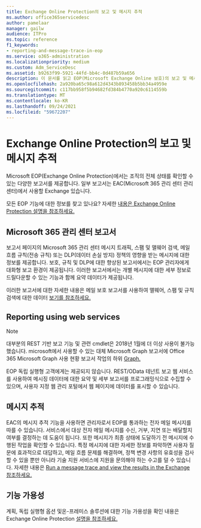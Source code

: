 ```yaml
---
title: Exchange Online Protection의 보고 및 메시지 추적
ms.author: office365servicedesc
author: pamelaar
manager: gailw
audience: ITPro
ms.topic: reference
f1_keywords:
- reporting-and-message-trace-in-eop
ms.service: o365-administration
ms.localizationpriority: medium
ms.custom: Adm_ServiceDesc
ms.assetid: b9263f99-5921-44fd-bb4c-0d487b59a656
description: 이 문서를 읽고 EOP(Microsoft Exchange Online 보호)의 보고 및 메시지 추적에 대해 자세히 알아보습니다.
ms.openlocfilehash: 2a920ba65c98a612d4343b893458b5bb34a4959e
ms.sourcegitcommit: c117bb958f5b94682fd384b4770a920c6114559b
ms.translationtype: MT
ms.contentlocale: ko-KR
ms.lasthandoff: 09/24/2021
ms.locfileid: "59672207"
---
```

# <a name="reporting-and-message-trace-in-exchange-online-protection"></a>Exchange Online Protection의 보고 및 메시지 추적

Microsoft EOP(Exchange Online Protection)에서는 조직의 전체 상태를 확인할 수 있는 다양한 보고서를 제공합니다. 일부 보고서는 EAC(Microsoft 365 관리 센터 관리 센터)에서 사용할 Exchange 있습니다.

모든 EOP 기능에 대한 정보를 찾고 있나요? 자세한 [내용은 Exchange Online Protection 설명을 참조하세요.](exchange-online-protection-service-description.md)

## <a name="microsoft-365-admin-center-reports"></a>Microsoft 365 관리 센터 보고서

보고서 페이지의 Microsoft 365 관리 센터 메시지 트래픽, 스팸 및 맬웨어 검색, 메일 흐름 규칙(전송 규칙) 또는 DLP(데이터 손실 방지) 정책의 영향을 받는 메시지에 대한 정보를 제공합니다. 보호, 규칙 및 DLP에 대한 향상된 보고서에서는 EOP 관리자에게 대화형 보고 환경이 제공됩니다. 이러한 보고서에서는 개별 메시지에 대한 세부 정보로 드릴다운할 수 있는 기능과 함께 요약 데이터가 제공됩니다.

이러한 보고서에 대한 자세한 내용은 메일 보호 보고서를 사용하여 맬웨어, 스팸 및 규칙 검색에 대한 데이터 [보기를 참조하세요.](/exchange/monitoring/use-mail-protection-reports)

## <a name="reporting-using-web-services"></a>Reporting using web services

> [!NOTE]
> 대부분의 REST 기반 보고 기능 및 관련 cmdlet은 2018년 1월에 더 이상 사용이 불가능했습니다. microsoft에서 사용할 수 있는 대체 Microsoft Graph 보고서에 Office 365 Microsoft Graph 사용 현황 보고서 작업의 하위 [Graph.](/graph/api/resources/report)

EOP 독립 실행형 고객에게는 제공되지 않습니다. REST/OData 테넌트 보고 웹 서비스를 사용하여 메시징 데이터에 대한 요약 및 세부 보고서를 프로그래밍식으로 수집할 수 있으며, 사용자 지정 웹 관리 포털에서 웹 페이지에 데이터를 표시할 수 있습니다.

## <a name="message-trace"></a>메시지 추적

EAC의 메시지 추적 기능을 사용하면 관리자로서 EOP를 통과하는 전자 메일 메시지를 따를 수 있습니다. 서비스에서 대상 전자 메일 메시지를 수신, 거부, 지연 또는 배달할지 여부를 결정하는 데 도움이 됩니다. 또한 메시지가 최종 상태에 도달하기 전 메시지에 수행된 작업을 확인할 수 있습니다. 특정 메시지에 대한 자세한 정보를 파악하면 사용자 질문에 효과적으로 대답하고, 메일 흐름 문제를 해결하며, 정책 변경 사항의 유효성을 검사할 수 있을 뿐만 아니라 기술 지원 서비스에 지원을 문의해야 하는 수고를 덜 수 있습니다. 자세한 내용은 [Run a message trace and view the results in the Exchange 참조하세요.](/exchange/monitoring/trace-an-email-message/run-a-message-trace-and-view-results)

## <a name="feature-availability"></a>기능 가용성

계획, 독립 실행형 옵션 및온-프레미스 솔루션에 대한 기능 가용성을 확인 내용은 Exchange Online Protection [설명을 참조하세요.](exchange-online-protection-service-description.md)